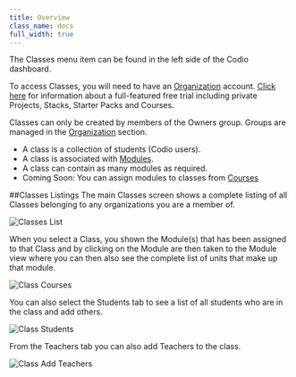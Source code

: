 ```yaml
---
title: Overview
class_name: docs
full_width: true
---
```


The Classes menu item can be found in the left side of the Codio dashboard.

To access Classes, you will need to have an [Organization](/docs/dashboard/organizations/) account. [Click here](/docs/teacher/education) for information about a full-featured free trial including private Projects, Stacks, Starter Packs and Courses.

Classes can only be created by members of the Owners group. Groups are managed in the [Organization](/docs/dashboard/organizations/) section.

- A class is a collection of students (Codio users).
- A class is associated with [Modules](/docs/dashboard/modules/). 
- A class can contain as many modules as required.
- Coming Soon: You can assign modules to classes from [Courses](/docs/dashboard/courses/)

##Classes Listings
The main Classes screen shows a complete listing of all Classes belonging to any organizations you are a member of.


![Classes List](/img/docs/class_list.png)

When you select a Class, you shown the Module(s) that has been assigned to that Class and by clicking on the Module are then taken to the Module view where you can then also see the complete list of units that make up that module.

![Class Courses](/img/docs/class_courses.png)

You can also select the Students tab to see a list of all students who are in the class and add others.

![Class Students](/img/docs/class_students.png)

From the Teachers tab you can also add Teachers to the class.

![Class Add Teachers](/img/docs/class_addteachers.png)


